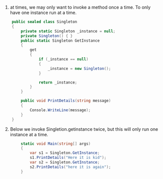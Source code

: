 1. at times, we may only want to invoke a method once a time. To only have one instance run at a time.
```cs
    public sealed class Singleton
    {
        private static Singleton _instance = null;
        private Singleton() { }
        public static Singleton GetInstance
        {
            get
            {
                if (_instance == null)
                {
                    _instance = new Singleton();
                }

                return _instance;
            }
        }

        public void PrintDetails(string message)
        {
            Console.WriteLine(message);
        }
    }
```
2. Below we invoke Singletion.getinstance twice, but this will only run one instance at a time.
```cs
        static void Main(string[] args)
        {
            var s1 = Singleton.GetInstance;
            s1.PrintDetails("Here it is kid");
            var s2 = Singleton.GetInstance;
            s2.PrintDetails("here it is again");
        }
```
